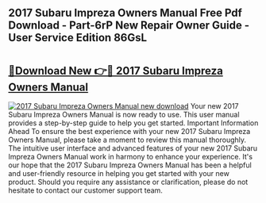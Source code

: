 ## 2017 Subaru Impreza Owners Manual Free Pdf Download - Part-6rP New Repair Owner Guide - User Service Edition 86GsL

# <h2><a href="http://bc34988.oget.top/?id=2017+Subaru+Impreza+Owners+Manual">🔗Download New 👉🔴 2017 Subaru Impreza Owners Manual</a></h2>

[![2017 Subaru Impreza Owners Manual new download](https://i.imgur.com/5g1atiW.png)](http://bc34988.oget.top/?id=2017+Subaru+Impreza+Owners+Manual)
Your new 2017 Subaru Impreza Owners Manual is now ready to use. This user manual provides a step-by-step guide to help you get started. Important Information Ahead To ensure the best experience with your new 2017 Subaru Impreza Owners Manual, please take a moment to review this manual thoroughly. The intuitive user interface and advanced features of your new 2017 Subaru Impreza Owners Manual work in harmony to enhance your experience. It's our hope that the 2017 Subaru Impreza Owners Manual has been a helpful and user-friendly resource in helping you get started with your new product. Should you require any assistance or clarification, please do not hesitate to contact our customer support team.
